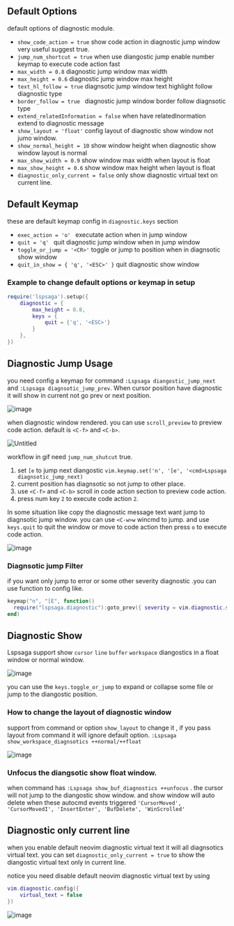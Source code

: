 ## Default Options

default options of diagnostic module. 

- `show_code_action = true`          show code action in diagnostic jump window very useful suggest true.
- `jump_num_shortcut = true`         when use diangostic jump enable number keymap to execute code action fast
- `max_width = 0.8`                  diagnostic jump window max width
- `max_height = 0.6`                 diagnostic jump window max height
- `text_hl_follow = true`           diagnsotic jump window text highlight follow diagnostic type
- `border_follow = true `           diagnostic jump window border follow diagnsotic type
- `extend_relatedInformation = false` when have relatedInormation extend to diagnostic message
- `show_layout = 'float'`            config layout of diagnostic show window not jumo window.
- `show_normal_height = 10`          show window height when diagnostic show window layout is normal
- `max_show_width = 0.9`            show window max width when layout is float
- `max_show_height = 0.6`           show window max height when layout is float
- `diagnostic_only_current = false`  only show diagnostic virtual text on current line.

## Default Keymap

these are default keymap config in `diagnostic.keys` section

- `exec_action = 'o' `              executate action when in jump window
- `quit = 'q' `                     quit diagnostic jump window when in jump window
- `toggle_or_jump = '<CR>'`         toggle or jump to position when in diagnsotic show window
- `quit_in_show = { 'q', '<ESC>' }` quit diagnostic show window

### Example to change default options or keymap in setup

```lua
require('lspsaga').setup({
    diagnostic = {
        max_height = 0.8,
        keys = {
            quit = {'q', '<ESC>'}
        }
    },
})
```

## Diagnostic Jump Usage

you need config a keymap for command `:Lspsaga diangostic_jump_next` and `:Lspsaga diagnsotic_jump_prev`.
When cursor position have diagnostic it will show in current not go prev or next position.

![image](https://github.com/nvimdev/lspsaga.nvim/assets/41671631/d88f9d9f-fae1-47ca-94d2-8ef536e4eb7f)

when diagnostic window rendered. you can use `scroll_preview` to preview code action. default is `<C-f>` and `<C-b>`.

![Untitled](https://github.com/nvimdev/lspsaga.nvim/assets/41671631/91d9c0a0-ee1e-4f70-9d6b-08e32fad8b98)

workflow in gif need `jump_num_shutcut` true.

1. set `[e`  to jump next diangostic `vim.keymap.set('n', '[e', '<cmd>Lspsaga diagnsotic_jump_next)`
2. current position has diagnsotic so not jump to other place.
3. use `<C-f>` and `<C-b>` scroll in code action section to preview code action.
4. press num key `2` to execute code action `2`.

In some situation like copy the diagnostic message text want jump to diagnsotic jump window. you can use `<C-w>w` wincmd to jump. and use `keys.quit` to quit the window or move to code action then press `o` to execute code action.

![image](https://github.com/nvimdev/lspsaga.nvim/assets/41671631/ac085c8e-dd6b-4995-8201-c474966abb61)

### Diagnsotic jump Filter

if you want only jump to error or some other severity diagnostic .you can use function to config like.

```lua
keymap("n", "[E", function()
  require("lspsaga.diagnostic"):goto_prev({ severity = vim.diagnostic.severity.ERROR })
end)
```

## Diagnostic Show

Lspsaga support show `cursor` `line` `buffer` `workspace` diangostics in a float window or normal window. 

![image](https://github.com/nvimdev/lspsaga.nvim/assets/41671631/e8e2e3cd-715b-41d4-a526-aa934fe10a80)

you can use the `keys.toggle_or_jump` to expand or collapse some file or jump to the diangostic position.

### How to change the layout of diagnostic window

support from command or option `show_layout` to change it , if you pass layout from command it will ignore default option.
`:Lspsaga show_workspace_diagnsotics ++normal/++float`

![image](https://github.com/nvimdev/lspsaga.nvim/assets/41671631/4ab7dba7-58d3-4d5f-9af9-bba7fd61db95)

### Unfocus the diangsotic show float window.

when command has `:Lspsaga show_buf_diagnostics ++unfocus` . the cursor will not jump to the diangostic show window. and show window will auto delete when these autocmd events triggered `'CursorMoved', 'CursorMovedI', 'InsertEnter', 'BufDelete', 'WinScrolled'`


## Diagnostic  only current line

when you enable default neovim diagnostic virtual text it will all diagnsotics virtual text. you can set `diagnostic_only_current = true` to show the diangostic virtual text only in current line.

notice you need disable default neovim diagnostic virtual text by using

```lua
vim.diagnostic.config({
    virtual_text = false
})
```

![image](https://github.com/nvimdev/lspsaga.nvim/assets/41671631/2a40e1cc-908d-4576-a32d-afcb27800101)